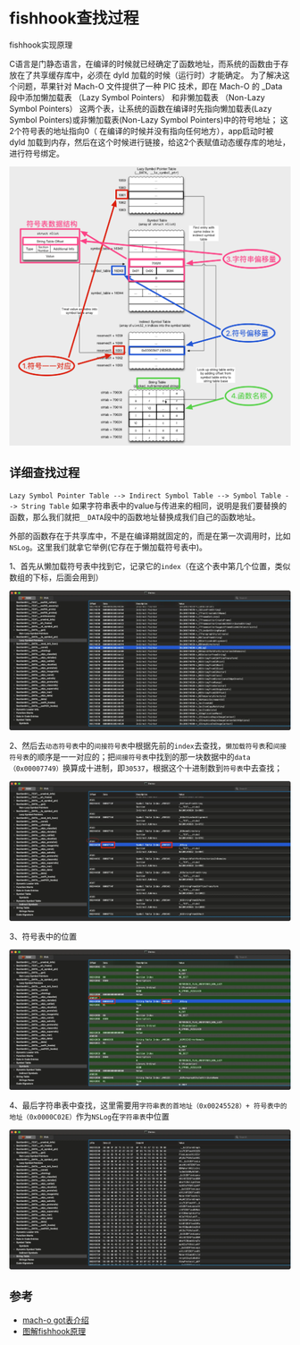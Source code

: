 # fishhook查找过程


fishhook实现原理

<!--more-->

C语言是门静态语言，在编译的时候就已经确定了函数地址，而系统的函数由于存放在了共享缓存库中，必须在 dyld 加载的时候（运行时）才能确定。
为了解决这个问题，苹果针对 Mach-O 文件提供了一种 PIC 技术，即在 Mach-O 的 _Data 段中添加懒加载表 （Lazy Symbol Pointers） 和非懒加载表 （Non-Lazy Symbol Pointers） 这两个表，让系统的函数在编译时先指向懒加载表(Lazy Symbol Pointers)或非懒加载表(Non-Lazy Symbol Pointers)中的符号地址； 这2个符号表的地址指向0（ 在编译的时候并没有指向任何地方），app启动时被 dyld 加载到内存，然后在这个时候进行链接，给这2个表赋值动态缓存库的地址，进行符号绑定。

![](/images/fishhook/fishhook_find_process.png "fishhook查找过程")

## 详细查找过程

`Lazy Symbol Pointer Table --> Indirect Symbol Table --> Symbol Table --> String Table` 
如果字符串表中的value与传进来的相同，说明是我们要替换的函数，那么我们就把`__DATA`段中的函数地址替换成我们自己的函数地址。

外部的函数存在于共享库中，不是在编译期就固定的，而是在第一次调用时，比如 `NSLog`。这里我们就拿它举例(它存在于懒加载符号表中)。

1、首先从懒加载符号表中找到它，记录它的`index`（在这个表中第几个位置，类似数组的下标，后面会用到）

![](/images/fishhook/fishhook_1.webp "懒加载表中查找nslog")

2、然后去`动态符号表`中的`间接符号表`中根据先前的`index`去查找，`懒加载符号表`和`间接符号表`的顺序是一一对应的；把`间接符号表`中找到的那一块数据中的`data （0x00007749）`换算成十进制，即`30537`，根据这个十进制数到`符号表`中去查找；

![](/images/fishhook/fishhook_2.webp "符号表中查找nslog")

3、符号表中的位置

![](/images/fishhook/fishhook_3.webp "符号表中的位置")

4、最后字符串表中查找，这里需要用`字符串表的首地址（0x00245528）+ 符号表中的地址（0x0000C02E）`作为`NSLog`在`字符串表`中位置

![](/images/fishhook/fishhook_4.webp "字符串表中查找")

## 参考

- [mach-o got表介绍](https://mp.weixin.qq.com/s/zIlYqfx99xK7QQUJCGUQ_g)
- [图解fishhook原理](https://mp.weixin.qq.com/s/dcQrR4knN0aGDPy2hsrgmg)


